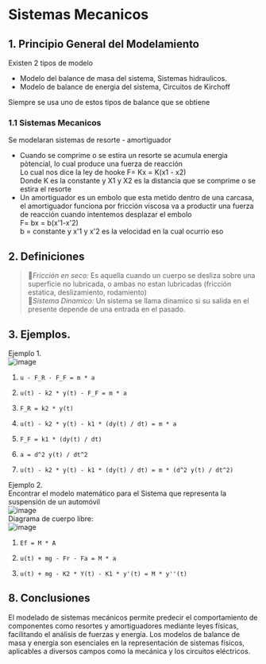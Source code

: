 # Sistemas Mecanicos
## 1. Principio General del Modelamiento
Existen 2 tipos de modelo  
- Modelo del balance de masa del sistema, Sistemas hidraulicos.  
- Modelo de balance de energia del sistema, Circuitos de Kirchoff   

Siempre se usa uno de estos tipos de balance que se obtiene
### 1.1 Sistemas Mecanicos
Se modelaran sistemas de resorte - amortiguador  
- Cuando se comprime o se estira un resorte se acumula energia pòtencial, lo cual produce una fuerza de reacción  
Lo cual nos dice la ley de hooke F= Kx = K(x1 - x2)  
Donde K es la constante y X1 y X2 es la distancia que se comprime o se estira el resorte
- Un amortiguador es un embolo que esta metido dentro de una carcasa, el amortiguador funciona por fricción viscosa va a productir una fuerza de reacción cuando intentemos desplazar el embolo  
F= bx = b(x'1-x'2)  
b = constante y x'1 y x'2 es la velocidad en la cual ocurrio eso  

## 2. Definiciones  
>🔑*Fricción en seco:* Es aquella cuando un cuerpo se desliza sobre una superficie no lubricada, o ambas no estan lubricadas (fricción estatica, deslizamiento, rodamiento)  
>🔑*Sistema Dinamico:* Un sistema se llama dinamico si su salida en el presente depende de una entrada en el pasado.  

## 3. Ejemplos.
Ejemplo 1.  
![image](https://github.com/user-attachments/assets/42a3fbad-29b6-4fe1-830e-6b44f4318bae)  

1. `u - F_R - F_F = m * a`

2. `u(t) - k2 * y(t) - F_F = m * a`

3. `F_R = k2 * y(t)`

4. `u(t) - k2 * y(t) - k1 * (dy(t) / dt) = m * a`

5. `F_F = k1 * (dy(t) / dt)`

6. `a = d^2 y(t) / dt^2`

7. `u(t) - k2 * y(t) - k1 * (dy(t) / dt) = m * (d^2 y(t) / dt^2)`

Ejemplo 2.  
Encontrar el modelo matemático para el Sistema que
representa la suspensión de un automóvil  
![image](https://github.com/user-attachments/assets/79ff02cd-c2a0-45ed-97ed-065f1c7139b3)  
Diagrama de cuerpo libre:  
![image](https://github.com/user-attachments/assets/f2034c06-ac32-4264-a883-49281fb91f5c)  

1. `Ef = M * A`

2. `u(t) + mg - Fr - Fa = M * a`

3. `u(t) + mg - K2 * Y(t) - K1 * y'(t) = M * y''(t)`




## 8. Conclusiones
El modelado de sistemas mecánicos permite predecir el comportamiento de componentes como resortes y amortiguadores mediante leyes físicas, facilitando el análisis de fuerzas y energía.
Los modelos de balance de masa y energía son esenciales en la representación de sistemas físicos, aplicables a diversos campos como la mecánica y los circuitos eléctricos.
